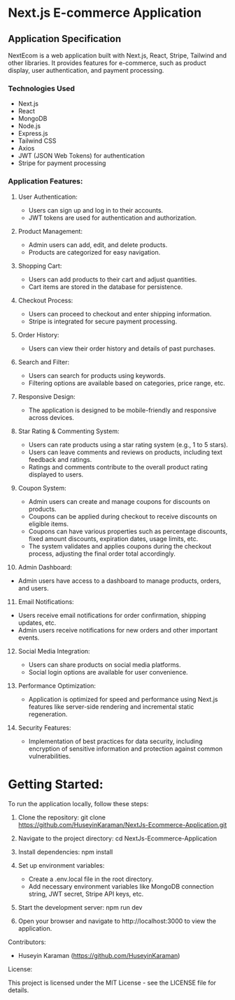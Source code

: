 # Next.js E-commerce Application

## Application Specification

NextEcom is a web application built with Next.js, React, Stripe, Tailwind and other libraries. It provides features for e-commerce, such as product display, user authentication, and payment processing.

### Technologies Used
- Next.js
- React
- MongoDB
- Node.js
- Express.js
- Tailwind CSS
- Axios
- JWT (JSON Web Tokens) for authentication
- Stripe for payment processing


### Application Features:

1. User Authentication:
   - Users can sign up and log in to their accounts.
   - JWT tokens are used for authentication and authorization.

2. Product Management:
   - Admin users can add, edit, and delete products.
   - Products are categorized for easy navigation.

3. Shopping Cart:
   - Users can add products to their cart and adjust quantities.
   - Cart items are stored in the database for persistence.

4. Checkout Process:
   - Users can proceed to checkout and enter shipping information.
   - Stripe is integrated for secure payment processing.

5. Order History:
   - Users can view their order history and details of past purchases.
  
6. Search and Filter:
   - Users can search for products using keywords.
   - Filtering options are available based on categories, price range, etc.

7. Responsive Design:
   - The application is designed to be mobile-friendly and responsive across devices.
 
8. Star Rating & Commenting System:
   - Users can rate products using a star rating system (e.g., 1 to 5 stars).
   - Users can leave comments and reviews on products, including text feedback and ratings.
   - Ratings and comments contribute to the overall product rating displayed to users.

9. Coupon System:
   - Admin users can create and manage coupons for discounts on products.
   - Coupons can be applied during checkout to receive discounts on eligible items.
   - Coupons can have various properties such as percentage discounts, fixed amount discounts, expiration dates, usage limits, etc.
   - The system validates and applies coupons during the checkout process, adjusting the final order total accordingly.

10. Admin Dashboard:
   - Admin users have access to a dashboard to manage products, orders, and users.

11. Email Notifications:
   - Users receive email notifications for order confirmation, shipping updates, etc.
   - Admin users receive notifications for new orders and other important events.

12. Social Media Integration:
    - Users can share products on social media platforms.
    - Social login options are available for user convenience.

13. Performance Optimization:
    - Application is optimized for speed and performance using Next.js features like server-side rendering and incremental static regeneration.

14. Security Features:
    - Implementation of best practices for data security, including encryption of sensitive information and protection against common vulnerabilities.
    

# Getting Started:

To run the application locally, follow these steps:

1. Clone the repository:
   git clone https://github.com/HuseyinKaraman/NextJs-Ecommerce-Application.git

2. Navigate to the project directory:
   cd NextJs-Ecommerce-Application

3. Install dependencies:
   npm install

4. Set up environment variables:
   - Create a .env.local file in the root directory.
   - Add necessary environment variables like MongoDB connection string, JWT secret, Stripe API keys, etc.

5. Start the development server:
   npm run dev

6. Open your browser and navigate to http://localhost:3000 to view the application.

Contributors:

- Huseyin Karaman (https://github.com/HuseyinKaraman)

License:

This project is licensed under the MIT License - see the LICENSE file for details.
